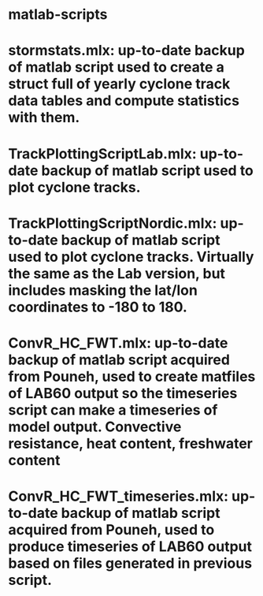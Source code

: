 # matlab-scripts

# stormstats.mlx: up-to-date backup of matlab script used to create a struct full of yearly cyclone track data tables and compute statistics with them.
# TrackPlottingScriptLab.mlx: up-to-date backup of matlab script used to plot cyclone tracks. 
# TrackPlottingScriptNordic.mlx: up-to-date backup of matlab script used to plot cyclone tracks. Virtually the same as the Lab version, but includes masking the lat/lon coordinates to -180 to 180.
# ConvR_HC_FWT.mlx: up-to-date backup of matlab script acquired from Pouneh, used to create matfiles of LAB60 output so the timeseries script can make a timeseries of model output. Convective resistance, heat content, freshwater content
# ConvR_HC_FWT_timeseries.mlx: up-to-date backup of matlab script acquired from Pouneh, used to produce timeseries of LAB60 output based on files generated in previous script.
